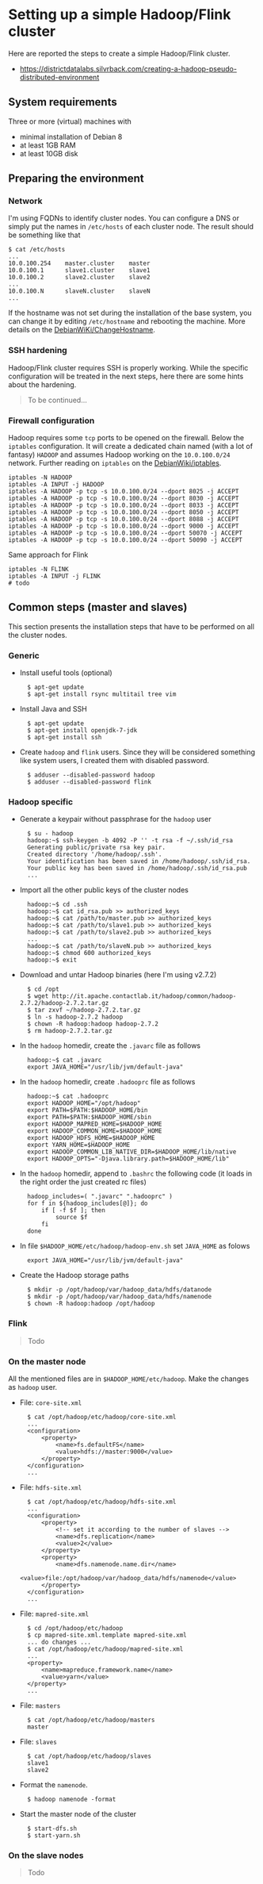 # Setting up a simple Hadoop/Flink cluster

Here are reported the steps to create a simple Hadoop/Flink cluster.

* https://districtdatalabs.silvrback.com/creating-a-hadoop-pseudo-distributed-environment

## System requirements

Three or more (virtual) machines with

* minimal installation of Debian 8
* at least 1GB RAM
* at least 10GB disk

## Preparing the environment

### Network

I'm using FQDNs to identify cluster nodes. You can configure a DNS or simply
put the names in `/etc/hosts` of each cluster node. The result should be
something like that

    $ cat /etc/hosts
    ...
    10.0.100.254    master.cluster    master
    10.0.100.1      slave1.cluster    slave1
    10.0.100.2      slave2.cluster    slave2
    ...
    10.0.100.N      slaveN.cluster    slaveN
    ...

If the hostname was not set during the installation of the base system, you
can change it by editing `/etc/hostname` and rebooting the machine.
More details on the
[DebianWiKi/ChangeHostname](https://wiki.debian.org/HowTo/ChangeHostname).

### SSH hardening

Hadoop/Flink cluster requires SSH is properly working. While the specific
configuration will be treated in the next steps, here there are some hints
about the hardening.

> To be continued...

### Firewall configuration

Hadoop requires some `tcp` ports to be opened on the firewall. Below the
`iptables` configuration. It will create a dedicated chain named (with a lot
of fantasy) `HADOOP` and assumes Hadoop working on the `10.0.100.0/24`
network. Further reading on `iptables` on the
[DebianWiki/iptables](https://wiki.debian.org/iptables).

    iptables -N HADOOP
    iptables -A INPUT -j HADOOP
    iptables -A HADOOP -p tcp -s 10.0.100.0/24 --dport 8025 -j ACCEPT
    iptables -A HADOOP -p tcp -s 10.0.100.0/24 --dport 8030 -j ACCEPT
    iptables -A HADOOP -p tcp -s 10.0.100.0/24 --dport 8033 -j ACCEPT
    iptables -A HADOOP -p tcp -s 10.0.100.0/24 --dport 8050 -j ACCEPT
    iptables -A HADOOP -p tcp -s 10.0.100.0/24 --dport 8088 -j ACCEPT
    iptables -A HADOOP -p tcp -s 10.0.100.0/24 --dport 9000 -j ACCEPT
    iptables -A HADOOP -p tcp -s 10.0.100.0/24 --dport 50070 -j ACCEPT
    iptables -A HADOOP -p tcp -s 10.0.100.0/24 --dport 50090 -j ACCEPT

Same approach for Flink

    iptables -N FLINK
    iptables -A INPUT -j FLINK
    # todo

## Common steps (master and slaves)

This section presents the installation steps that have to be performed on all
the cluster nodes.

### Generic

* Install useful tools (optional)

        $ apt-get update
        $ apt-get install rsync multitail tree vim

* Install Java and SSH

        $ apt-get update
        $ apt-get install openjdk-7-jdk
        $ apt-get install ssh

* Create `hadoop` and `flink` users. Since they will be considered something
like system users, I created them with disabled password.

        $ adduser --disabled-password hadoop
        $ adduser --disabled-password flink

### Hadoop specific

* Generate a keypair without passphrase for the `hadoop` user

        $ su - hadoop
        hadoop:~$ ssh-keygen -b 4092 -P '' -t rsa -f ~/.ssh/id_rsa
        Generating public/private rsa key pair.
        Created directory '/home/hadoop/.ssh'.
        Your identification has been saved in /home/hadoop/.ssh/id_rsa.
        Your public key has been saved in /home/hadoop/.ssh/id_rsa.pub
        ...

* Import all the other public keys of the cluster nodes

        hadoop:~$ cd .ssh
        hadoop:~$ cat id_rsa.pub >> authorized_keys
        hadoop:~$ cat /path/to/master.pub >> authorized_keys
        hadoop:~$ cat /path/to/slave1.pub >> authorized_keys
        hadoop:~$ cat /path/to/slave2.pub >> authorized_keys
        ...
        hadoop:~$ cat /path/to/slaveN.pub >> authorized_keys
        hadoop:~$ chmod 600 authorized_keys
        hadoop:~$ exit

* Download and untar Hadoop binaries (here I'm using v2.7.2)

        $ cd /opt
        $ wget http://it.apache.contactlab.it/hadoop/common/hadoop-2.7.2/hadoop-2.7.2.tar.gz
        $ tar zxvf ~/hadoop-2.7.2.tar.gz
        $ ln -s hadoop-2.7.2 hadoop
        $ chown -R hadoop:hadoop hadoop-2.7.2
        $ rm hadoop-2.7.2.tar.gz

* In the `hadoop` homedir, create the `.javarc` file as follows

        hadoop:~$ cat .javarc
        export JAVA_HOME="/usr/lib/jvm/default-java"

* In the `hadoop` homedir, create `.hadooprc` file as follows

        hadoop:~$ cat .hadooprc
        export HADOOP_HOME="/opt/hadoop"
        export PATH=$PATH:$HADOOP_HOME/bin
        export PATH=$PATH:$HADOOP_HOME/sbin
        export HADOOP_MAPRED_HOME=$HADOOP_HOME
        export HADOOP_COMMON_HOME=$HADOOP_HOME
        export HADOOP_HDFS_HOME=$HADOOP_HOME
        export YARN_HOME=$HADOOP_HOME
        export HADOOP_COMMON_LIB_NATIVE_DIR=$HADOOP_HOME/lib/native
        export HADOOP_OPTS="-Djava.library.path=$HADOOP_HOME/lib"

* In the `hadoop` homedir, append to `.bashrc` the following code (it loads in
  the right order the just created rc files)

        hadoop_includes=( ".javarc" ".hadooprc" )
        for f in ${hadoop_includes[@]}; do
            if [ -f $f ]; then
                source $f
            fi
        done

* In file `$HADOOP_HOME/etc/hadoop/hadoop-env.sh` set `JAVA_HOME` as folows

        export JAVA_HOME="/usr/lib/jvm/default-java"

* Create the Hadoop storage paths

        $ mkdir -p /opt/hadoop/var/hadoop_data/hdfs/datanode
        $ mkdir -p /opt/hadoop/var/hadoop_data/hdfs/namenode
        $ chown -R hadoop:hadoop /opt/hadoop

### Flink

> Todo

### On the master node

All the mentioned files are in `$HADOOP_HOME/etc/hadoop`. Make the changes as
`hadoop` user.

* File: `core-site.xml`

        $ cat /opt/hadoop/etc/hadoop/core-site.xml
        ...
        <configuration>
            <property>
                <name>fs.defaultFS</name>
                <value>hdfs://master:9000</value>
            </property>
        </configuration>
        ...

* File: `hdfs-site.xml`

        $ cat /opt/hadoop/etc/hadoop/hdfs-site.xml
        ...
        <configuration>
            <property>
                <!-- set it according to the number of slaves -->
                <name>dfs.replication</name>
                <value>2</value>
            </property>
            <property>
                <name>dfs.namenode.name.dir</name>
                <value>file:/opt/hadoop/var/hadoop_data/hdfs/namenode</value>
            </property>
        </configuration>
        ...

* File: `mapred-site.xml`

        $ cd /opt/hadoop/etc/hadoop
        $ cp mapred-site.xml.template mapred-site.xml
        ... do changes ...
        $ cat /opt/hadoop/etc/hadoop/mapred-site.xml
        ...
        <property>
            <name>mapreduce.framework.name</name>
            <value>yarn</value>
        </property>
        ...

* File: `masters`

        $ cat /opt/hadoop/etc/hadoop/masters
        master

* File: `slaves`

        $ cat /opt/hadoop/etc/hadoop/slaves
        slave1
        slave2

* Format the `namenode`.

        $ hadoop namenode -format

* Start the master node of the cluster

        $ start-dfs.sh
        $ start-yarn.sh

### On the slave nodes

> Todo
